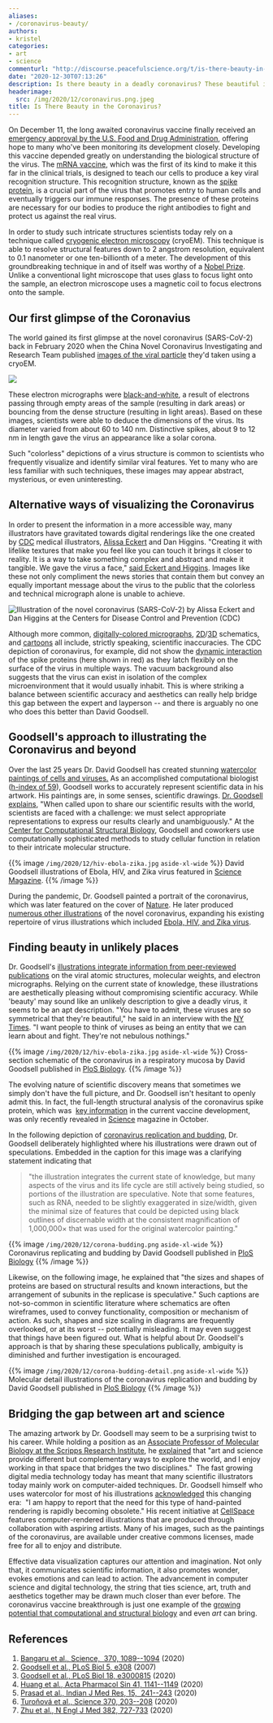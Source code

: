 ```yaml
---
aliases:
- /coronavirus-beauty/
authors:
- kristel
categories:
- art
- science
commenturl: "http://discourse.peacefulscience.org/t/is-there-beauty-in-the-coronavirus/12901"
date: "2020-12-30T07:13:26"
description: Is there beauty in a deadly coronavirus? These beautiful images of the virus are scientifically accurate watercolors by David Goodsell.
headerimage:
  src: /img/2020/12/coronavirus.png.jpeg
title: Is There Beauty in the Coronavirus?
---
```



On December 11, the long awaited coronavirus vaccine finally received an [emergency approval by the U.S. Food and Drug Administration](https://www.pfizer.com/news/press-release/press-release-detail/pfizer-and-biontech-celebrate-historic-first-authorization), offering hope to many who've been monitoring its development closely. Developing this vaccine depended greatly on understanding the biological structure of the virus. The [mRNA vaccine](https://www.cdc.gov/coronavirus/2019-ncov/vaccines/different-vaccines/mrna.html), which was the first of its kind to make it this far in the clinical trials, is designed to teach our cells to produce a key viral recognition structure. This recognition structure, known as the [spike protein](https://www.nytimes.com/interactive/2020/health/coronavirus-unveiled.html), is a crucial part of the virus that promotes entry to human cells and eventually triggers our immune responses. The presence of these proteins are necessary for our bodies to produce the right antibodies to fight and protect us against the real virus. 

In order to study such intricate structures scientists today rely on a technique called [cryogenic electron microscopy](https://www.nature.com/articles/d41586-020-00341-9) (cryoEM). This technique is able to resolve structural features down to 2 angstrom resolution, equivalent to 0.1 nanometer or one ten-billionth of a meter. The development of this groundbreaking technique in and of itself was worthy of a [Nobel Prize](https://www.nature.com/news/cryo-electron-microscopy-wins-chemistry-nobel-1.22738). Unlike a conventional light microscope that uses glass to focus light onto the sample, an electron microscope uses a magnetic coil to focus electrons onto the sample. 

## Our first glimpse of the Coronavius

The world gained its first glimpse at the novel coronavirus (SARS-CoV-2) back in February 2020 when the China Novel Coronavirus Investigating and Research Team published [images of the viral particle](https://www.nejm.org/doi/full/10.1056/nejmoa2001017) they'd taken using a cryoEM. 

![](/img/2020/12/corona-electron.jpg)

These electron micrographs were [black-and-white](https://www.ncbi.nlm.nih.gov/pmc/articles/PMC7224615/), a result of electrons passing through empty areas of the sample (resulting in dark areas) or bouncing from the dense structure (resulting in light areas). Based on these images, scientists were able to deduce the dimensions of the virus. Its diameter varied from about 60 to 140 nm. Distinctive spikes, about 9 to 12 nm in length gave the virus an appearance like a solar corona. 

Such "colorless" depictions of a virus structure is common to scientists who frequently visualize and identify similar viral features. Yet to many who are less familiar with such techniques, these images may appear abstract, mysterious, or even uninteresting. 

## Alternative ways of visualizing the Coronavirus

In order to present the information in a more accessible way, many illustrators have gravitated towards digital renderings like the one created by [CDC](https://www.cdc.gov/) medical illustrators, [Alissa Eckert](https://www.youtube.com/watch?v=zszPyKtBVJg) and Dan Higgins. "Creating it with lifelike textures that make you feel like you can touch it brings it closer to reality. It is a way to take something complex and abstract and make it tangible. We gave the virus a face," [said Eckert and Higgins](https://www.cnn.com/2020/04/17/us/coronavirus-cdc-design-trnd/index.html). Images like these not only compliment the news stories that contain them but convey an equally important message about the virus to the public that the colorless and technical micrograph alone is unable to achieve. 

![[Illustration of the novel coronavirus](https://phil.cdc.gov/Details.aspx?pid=23311) (SARS-CoV-2) by Alissa Eckert and Dan Higgins at the Centers for Disease Control and Prevention (CDC) ](/img/2020/12/23311_lores.jpg)

Although more common, [digitally-colored micrographs](https://www.flickr.com/photos/niaid/albums/72157712914621487), [2D](https://innovativegenomics.org/free-covid-19-illustrations/)/[3D](https://www.drugtargetreview.com/news/57287/3d-visualisation-of-covid-19-surface-released-for-researchers/) schematics, and [cartoons](https://ghi.wisc.edu/covid-19/art-and-the-coronavirus/) all include, strictly speaking, scientific inaccuracies. The CDC depiction of coronavirus, for example, did not show the [dynamic interaction](https://science.sciencemag.org/content/370/6513/203) of the spike proteins (here shown in red) as they latch flexibly on the surface of the virus in multiple ways. The vacuum background also suggests that the virus can exist in isolation of the complex microenvironment that it would usually inhabit. This is where striking a balance between scientific accuracy and aesthetics can really help bridge this gap between the expert and layperson -- and there is arguably no one who does this better than David Goodsell.  

## Goodsell's approach to illustrating the Coronavirus and beyond

Over the last 25 years Dr. David Goodsell has created stunning [watercolor paintings of cells and viruses.](https://www.sciencemag.org/news/2019/04/meet-scientist-painter-who-turns-deadly-viruses-beautiful-works-art) As an accomplished computational biologist ([h-index of 59](https://scholar.google.com/citations?user=MACxbNAAAAAJ&hl=en&oi=ao)), Goodsell works to accurately represent scientific data in his artwork. His paintings are, in some senses, scientific drawings. [Dr. Goodsell explains](https://journals.plos.org/plosbiology/article?id=10.1371/journal.pbio.0050308), "When called upon to share our scientific results with the world, scientists are faced with a challenge: we must select appropriate representations to express our results clearly and unambiguously." At the [Center for Computational Structural Biology](https://ccsb.scripps.edu/), Goodsell and coworkers use computationally sophisticated methods to study cellular function in relation to their intricate molecular structure. 

{{% image `/img/2020/12/hiv-ebola-zika.jpg`  `aside-xl-wide` %}}
David Goodsell illustrations of Ebola, HIV, and Zika virus featured in [Science Magazine](https://www.sciencemag.org/news/2019/04/meet-scientist-painter-who-turns-deadly-viruses-beautiful-works-art).
{{% /image %}}

During the pandemic, Dr. Goodsell painted a portrait of the coronavirus, which was later featured on the cover of [Nature](https://www.nature.com/nature/volumes/584/issues/7821?utm_source=twitter&utm_medium=social&utm_content=organic&utm_campaign=NGMT_USG_JC01_GL_Nature). He later produced [numerous other illustrations](https://pdb101.rcsb.org/sci-art/goodsell-gallery/coronavirus-life-cycle) of the novel coronavirus, expanding his existing repertoire of virus illustrations which included [Ebola, HIV, and Zika virus](https://www.sciencemag.org/news/2019/04/meet-scientist-painter-who-turns-deadly-viruses-beautiful-works-art).

## Finding beauty in unlikely places

Dr. Goodsell's [illustrations integrate information from peer-reviewed publications](https://journals.plos.org/plosbiology/article?id=10.1371/journal.pbio.3000815#pbio.3000815.ref002) on the viral atomic structures, molecular weights, and electron micrographs. Relying on the current state of knowledge, these illustrations are aesthetically pleasing without compromising scientific accuracy. While 'beauty' may sound like an unlikely description to give a deadly virus, it seems to be an apt description. "You have to admit, these viruses are so symmetrical that they're beautiful," he said in an interview with the [NY Times](https://www.nytimes.com/2020/03/30/us/coronavirus-cases-california-new-york.html). "I want people to think of viruses as being an entity that we can learn about and fight. They're not nebulous nothings." 


{{% image `/img/2020/12/hiv-ebola-zika.jpg`  `aside-xl-wide` %}}
Cross-section schematic of the coronavirus in a respiratory mucosa by David Goodsell published in [PloS Biology](https://doi.org/10.1371/journal.pbio.3000815.g001).
{{% /image %}}


The evolving nature of scientific discovery means that sometimes we simply don't have the full picture, and Dr. Goodsell isn't hesitant to openly admit this. In fact, the full-length structural analysis of the coronavirus spike protein, which was  [key information](https://www.nature.com/articles/s41401-020-0485-4) in the current vaccine development, was only recently revealed in [Science](https://science.sciencemag.org/content/sci/early/2020/10/19/science.abe1502.full.pdf) magazine in October.

In the following depiction of [coronavirus replication and budding](https://journals.plos.org/plosbiology/article?id=10.1371/journal.pbio.3000815), Dr. Goodsell deliberately highlighted where his illustrations were drawn out of speculations. Embedded in the caption for this image was a clarifying statement indicating that 

> "the illustration integrates the current state of knowledge, but many aspects of the virus and its life cycle are still actively being studied, so portions of the illustration are speculative. Note that some features, such as RNA, needed to be slightly exaggerated in size/width, given the minimal size of features that could be depicted using black outlines of discernable width at the consistent magnification of 1,000,000× that was used for the original watercolor painting."



{{% image `/img/2020/12/corona-budding.png`  `aside-xl-wide` %}}
Coronavirus replicating and budding by David Goodsell published in [PloS Biology](https://journals.plos.org/plosbiology/article/figure?id=10.1371/journal.pbio.3000815.g002)
{{% /image %}}

Likewise, on the following image, he explained that "the sizes and shapes of proteins are based on structural results and known interactions, but the arrangement of subunits in the replicase is speculative." Such captions are not-so-common in scientific literature where schematics are often wireframes, used to convey functionality, composition or mechanism of action. As such, shapes and size scaling in diagrams are frequently overlooked, or at its worst -- potentially misleading. It may even suggest that things have been figured out. What is helpful about Dr. Goodsell's approach is that by sharing these speculations publically, ambiguity is diminished and further investigation is encouraged.

{{% image `/img/2020/12/corona-budding-detail.png`  `aside-xl-wide` %}}
Molecular detail illustrations of the coronavirus replication and budding by David Goodsell published in [PloS Biology](https://journals.plos.org/plosbiology/article/figure?id=10.1371/journal.pbio.3000815.g003)
{{% /image %}}

## Bridging the gap between art and science

The amazing artwork by Dr. Goodsell may seem to be a surprising twist to his career. While holding a position as an [Associate Professor of Molecular Biology at the Scripps Research Institute](https://ccsb.scripps.edu/goodsell/), he [explained](https://twitter.com/PLOSBiology/status/1291645863400558597) that "art and science provide different but complementary ways to explore the world, and I enjoy working in that space that bridges the two disciplines."  The fast growing digital media technology today has meant that many scientific illustrators today mainly work on computer-aided techniques. Dr. Goodsell himself who uses watercolor for most of his illustrations [acknowledged](https://journals.uic.edu/ojs/index.php/jbc/article/view/6627/5251) this changing era:  "I am happy to report that the need for this type of hand-painted rendering is rapidly becoming obsolete." His recent initiative at [CellSpace](https://ccsb.scripps.edu/goodsell/cellspace/) features computer-rendered illustrations that are produced through collaboration with aspiring artists. Many of his images, such as the paintings of the coronavirus, are available under creative commons licenses, made free for all to enjoy and distribute.

Effective data visualization captures our attention and imagination. Not only that, it communicates scientific information, it also promotes wonder, evokes emotions and can lead to action. The advancement in computer science and digital technology, the string that ties science, art, truth and aesthetics together may be drawn much closer than ever before. The coronavirus vaccine breakthrough is just one example of the [growing potential that computational and structural biology](https://www.eurekalert.org/pub_releases/2020-02/uota-bic021820.php) and even *art* can bring.

## References

1.  [Bangaru et al., Science,  370, 1089--1094](https://science.sciencemag.org/content/370/6520/1089) (2020) 
2.  [Goodsell et al., PLoS Biol 5, e308](https://journals.plos.org/plosbiology/article?id=10.1371/journal.pbio.0050308) (2007)
3.  [Goodsell et al., PLoS Biol 18, e3000815](https://journals.plos.org/plosbiology/article?id=10.1371/journal.pbio.3000815) (2020) 
4.  [Huang et al., Acta Pharmacol Sin 41, 1141--1149](https://www.nature.com/articles/s41401-020-0485-4) (2020)
5.  [Prasad et al., Indian J Med Res, 15,  241--243](https://www.ijmr.org.in/article.asp?issn=0971-5916;year=2020;volume=151;issue=2;spage=241;epage=243;aulast=Prasad) (2020)
6.  [Turoňová et al., Science 370, 203--208](https://science.sciencemag.org/content/370/6513/203) (2020)
7.  [Zhu et al., N Engl J Med 382, 727-733](https://www.nejm.org/doi/full/10.1056/nejmoa2001017) (2020)
